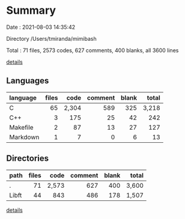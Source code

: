 # Summary

Date : 2021-08-03 14:35:42

Directory /Users/tmiranda/mimibash

Total : 71 files,  2573 codes, 627 comments, 400 blanks, all 3600 lines

[details](details.md)

## Languages
| language | files | code | comment | blank | total |
| :--- | ---: | ---: | ---: | ---: | ---: |
| C | 65 | 2,304 | 589 | 325 | 3,218 |
| C++ | 3 | 175 | 25 | 42 | 242 |
| Makefile | 2 | 87 | 13 | 27 | 127 |
| Markdown | 1 | 7 | 0 | 6 | 13 |

## Directories
| path | files | code | comment | blank | total |
| :--- | ---: | ---: | ---: | ---: | ---: |
| . | 71 | 2,573 | 627 | 400 | 3,600 |
| Libft | 44 | 843 | 486 | 178 | 1,507 |

[details](details.md)